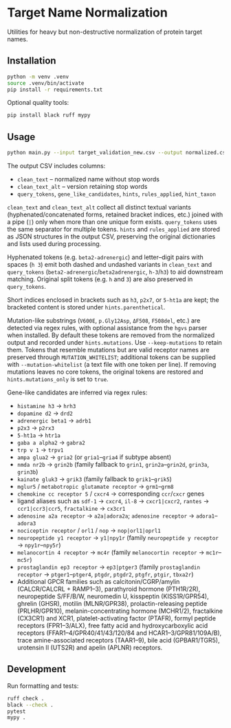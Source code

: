 # Target Name Normalization

Utilities for heavy but non-destructive normalization of protein target names.

## Installation

```bash
python -m venv .venv
source .venv/bin/activate
pip install -r requirements.txt
```

Optional quality tools:

```bash
pip install black ruff mypy
```

## Usage

```bash
python main.py --input target_validation_new.csv --output normalized.csv
```

The output CSV includes columns:

- `clean_text` – normalized name without stop words
- `clean_text_alt` – version retaining stop words
- `query_tokens`, `gene_like_candidates`, `hints`, `rules_applied`, `hint_taxon`

`clean_text` and `clean_text_alt` collect all distinct textual variants
(hyphenated/concatenated forms, retained bracket indices, etc.) joined with a
pipe (`|`) only when more than one unique form exists. `query_tokens` uses the
same separator for multiple tokens. `hints` and `rules_applied` are stored as
JSON structures in the output CSV, preserving the original dictionaries and
lists used during processing.


Hyphenated tokens (e.g. `beta2-adrenergic`) and letter–digit pairs with spaces
(`h 3`) emit both dashed and undashed variants in `clean_text` and
`query_tokens` (`beta2-adrenergic`/`beta2adrenergic`, `h-3`/`h3`) to aid
downstream matching. Original split tokens (e.g. `h` and `3`) are also
preserved in `query_tokens`.

Short indices enclosed in brackets such as `h3`, `p2x7`, or `5-ht1a` are
kept; the bracketed content is stored under `hints.parenthetical`.

Mutation-like substrings (`V600E`, `p.Gly12Asp`, `ΔF508`, `F508del`, etc.) are
detected via regex rules, with optional assistance from the `hgvs` parser when
installed. By default these tokens are removed from the normalized output and
recorded under `hints.mutations`. Use `--keep-mutations` to retain them. Tokens
that resemble mutations but are valid receptor names are preserved through
`MUTATION_WHITELIST`; additional tokens can be supplied with
`--mutation-whitelist` (a text file with one token per line). If removing
mutations leaves no core tokens, the original tokens are restored and
`hints.mutations_only` is set to `true`.

Gene-like candidates are inferred via regex rules:

- `histamine h3` → `hrh3`
- `dopamine d2` → `drd2`
- `adrenergic beta1` → `adrb1`
- `p2x3` → `p2rx3`
- `5-ht1a` → `htr1a`
- `gaba a alpha2` → `gabra2`
- `trp v 1` → `trpv1`
- `ampa glua2` → `gria2` (or `gria1`–`gria4` if subtype absent)
- `nmda nr2b` → `grin2b` (family fallback to `grin1`, `grin2a`–`grin2d`, `grin3a`, `grin3b`)
- `kainate gluk3` → `grik3` (family fallback to `grik1`–`grik5`)
- `mglur5` / `metabotropic glutamate receptor` → `grm1`–`grm8`
- `chemokine cc receptor 5` / `cxcr4` → corresponding `ccr`/`cxcr` genes
- ligand aliases such as `sdf-1` → `cxcr4`, `il-8` → `cxcr1|cxcr2`,
  `rantes` → `ccr1|ccr3|ccr5`, `fractalkine` → `cx3cr1`
- `adenosine a2a receptor` → `a2a|adora2a`; `adenosine receptor` → `adora1`–`adora3`
- `nociceptin receptor` / `orl1` / `nop` → `nop|orl1|oprl1`
- `neuropeptide y1 receptor` → `y1|npy1r` (family `neuropeptide y receptor` → `npy1r`–`npy5r`)
- `melanocortin 4 receptor` → `mc4r` (family `melanocortin receptor` → `mc1r`–`mc5r`)
- `prostaglandin ep3 receptor` → `ep3|ptger3` (family `prostaglandin receptor` → `ptger1`–`ptger4`, `ptgdr`, `ptgdr2`, `ptgfr`, `ptgir`, `tbxa2r`)
- Additional GPCR families such as calcitonin/CGRP/amylin (CALCR/CALCRL + RAMP1–3), parathyroid hormone (PTH1R/2R), neuropeptide S/FF/B/W, neuromedin U, kisspeptin (KISS1R/GPR54), ghrelin (GHSR), motilin (MLNR/GPR38), prolactin-releasing peptide (PRLHR/GPR10), melanin-concentrating hormone (MCHR1/2), fractalkine (CX3CR1) and XCR1, platelet-activating factor (PTAFR), formyl peptide receptors (FPR1–3/ALX), free fatty acid and hydroxycarboxylic acid receptors (FFAR1–4/GPR40/41/43/120/84 and HCAR1–3/GPR81/109A/B), trace amine-associated receptors (TAAR1–9), bile acid (GPBAR1/TGR5), urotensin II (UTS2R) and apelin (APLNR) receptors.

## Development

Run formatting and tests:

```bash
ruff check .
black --check .
pytest
mypy .
```
